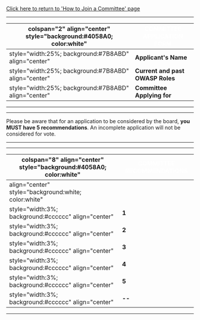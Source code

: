 [Click here to return to 'How to Join a Committee'
page](How_to_Join_a_Committee "wikilink")

-----

| colspan="2" align="center" style="background:\#4058A0; color:white" | <font color="white">**COMMITTEE APPLICATION FORM**</font> |
| ------------------------------------------------------------------- | --------------------------------------------------------- |
| style="width:25%; background:\#7B8ABD" align="center"               | **Applicant's Name**                                      |
| style="width:25%; background:\#7B8ABD" align="center"               | **Current and past OWASP Roles**                          |
| style="width:25%; background:\#7B8ABD" align="center"               | **Committee Applying for**                                |

-----



-----

Please be aware that for an application to be considered by the board,
**you MUST have 5 recommendations**. An incomplete application will not
be considered for vote.

-----



-----

| colspan="8" align="center" style="background:\#4058A0; color:white" | <font color="white">**COMMITTEE RECOMMENDATIONS**</font> |
| ------------------------------------------------------------------- | -------------------------------------------------------- |
| align="center" style="background:white; color:white"                | <font color="black"></font>                              |
| style="width:3%; background:\#cccccc" align="center"                | **1**                                                    |
| style="width:3%; background:\#cccccc" align="center"                | **2**                                                    |
| style="width:3%; background:\#cccccc" align="center"                | **3**                                                    |
| style="width:3%; background:\#cccccc" align="center"                | **4**                                                    |
| style="width:3%; background:\#cccccc" align="center"                | **5**                                                    |
| style="width:3%; background:\#cccccc" align="center"                | **--**                                                   |

-----